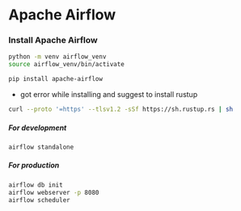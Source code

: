 # Apache Airflow

### Install Apache Airflow

```bash
python -m venv airflow_venv
source airflow_venv/bin/activate

pip install apache-airflow
```

- got error while installing and suggest to install rustup

```bash
curl --proto '=https' --tlsv1.2 -sSf https://sh.rustup.rs | sh
```

##### For development

```bash
airflow standalone
```

##### For production

```bash
airflow db init
airflow webserver -p 8080
airflow scheduler
```

